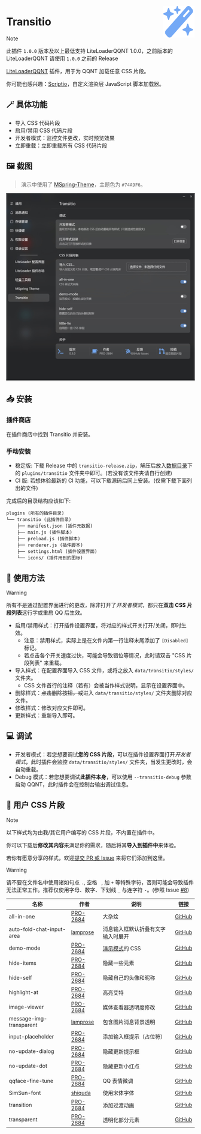 <img src="./icons/icon.svg" align="right" style="width: 6em; height: 6em;"></img>

# Transitio

> [!NOTE]
> 此插件 `1.0.0` 版本及以上最低支持 LiteLoaderQQNT 1.0.0，之前版本的 LiteLoaderQQNT 请使用 `1.0.0` 之前的 Release

[LiteLoaderQQNT](https://github.com/mo-jinran/LiteLoaderQQNT) 插件，用于为 QQNT 加载任意 CSS 片段。

你可能也感兴趣：[Scriptio](https://github.com/PRO-2684/Scriptio)，自定义渲染层 JavaScript 脚本加载器。

## 🪄 具体功能

- 导入 CSS 代码片段
- 启用/禁用 CSS 代码片段
- 开发者模式：监控文件更改，实时预览效果
- 立即重载：立即重载所有 CSS 代码片段

## 🖼️ 截图

> 演示中使用了 [MSpring-Theme](https://github.com/MUKAPP/LiteLoaderQQNT-MSpring-Theme)，主题色为 `#74A9F6`。

![Transitio settings](./attachments/settings.jpg)

## 📥 安装

### 插件商店

在插件商店中找到 Transitio 并安装。

### 手动安装

- 稳定版: 下载 Release 中的 `transitio-release.zip`，解压后放入[数据目录](https://github.com/mo-jinran/LiteLoaderQQNT-Plugin-Template/wiki/1.%E4%BA%86%E8%A7%A3%E6%95%B0%E6%8D%AE%E7%9B%AE%E5%BD%95%E7%BB%93%E6%9E%84#liteloader%E7%9A%84%E6%95%B0%E6%8D%AE%E7%9B%AE%E5%BD%95)下的 `plugins/transitio` 文件夹中即可。(若没有该文件夹请自行创建)
- CI 版: 若想体验最新的 CI 功能，可以下载源码后同上安装。(仅需下载下面列出的文件)

完成后的目录结构应该如下:

```
plugins (所有的插件目录)
└── transitio (此插件目录)
    ├── manifest.json (插件元数据)
    ├── main.js (插件脚本)
    ├── preload.js (插件脚本)
    ├── renderer.js (插件脚本)
    ├── settings.html (插件设置界面)
    └── icons/ (插件用到的图标)
```

## 🤔 使用方法

> [!WARNING]
> 所有不是通过配置界面进行的更改，除非打开了*开发者模式*，都只在**双击 CSS 片段列表**这行字或重启 QQ 后生效。

- 启用/禁用样式：打开插件设置界面，将对应的样式开关打开/关闭，即时生效。
    - 注意：禁用样式，实际上是在文件内第一行注释末尾添加了 `[Disabled]` 标记。
    - 若点击各个开关速度过快，可能会导致错位等情况，此时请双击 "CSS 片段列表" 来重载。
- 导入样式：在配置界面导入 CSS 文件，或将之放入 `data/transitio/styles/` 文件夹。
    - CSS 文件首行的注释（若有）会被当作样式说明，显示在设置界面中。
- 删除样式：~~点击删除按钮，或~~进入 `data/transitio/styles/` 文件夹删除对应文件。
- 修改样式：修改对应文件即可。
- 更新样式：重新导入即可。

## 💻 调试

- 开发者模式：若您想要调试**您的 CSS 片段**，可以在插件设置界面打开*开发者模式*，此时插件会监控 `data/transitio/styles/` 文件夹，当发生更改时，会自动重载。
- Debug 模式：若您想要调试**此插件本身**，可以使用 `--transitio-debug` 参数启动 QQNT，此时插件会在控制台输出调试信息。

## 📜 用户 CSS 片段

> [!NOTE]
> 以下样式均为由我/其它用户编写的 CSS 片段，不内置在插件中。
>
> 你可以下载后**修改其内容**来满足你的需求，随后将其**导入到插件中**来体验。
>
> 若你有愿意分享的样式，欢迎[提交 PR 或 Issue](https://github.com/PRO-2684/transitio/issues/4) 来将它们添加到这里。

> [!WARNING]
> 请不要在文件名中使用诸如句点 `.`, 空格 ` `, 加 `+` 等特殊字符，否则可能会导致插件无法正常工作。推荐仅使用字母、数字、下划线 `_` 与连字符 `-`。(参照 Issue [#8](https://github.com/PRO-2684/transitio/issues/8#issuecomment-1681774753))

| 名称 | 作者 | 说明 | 链接 |
| --- | --- | --- | --- |
| all-in-one | [PRO-2684](https://github.com/PRO-2684) | 大杂烩 | [GitHub](https://github.com/PRO-2684/Transitio-user-css/#all-in-one) |
| auto-fold-chat-input-area | [lamprose](https://github.com/lamprose) | 消息输入框默认折叠有文字输入时展开 | [GitHub](https://github.com/lamprose/transitio-css#auto-fold-chat-input-area) |
| demo-mode | [PRO-2684](https://github.com/PRO-2684) | [演示模式](https://github.com/qianxuu/LiteLoaderQQNT-Plugin-Demo-mode)的 CSS | [GitHub](https://github.com/PRO-2684/Transitio-user-css/#demo-mode) |
| hide-items | [PRO-2684](https://github.com/PRO-2684) | 隐藏一些元素 | [GitHub](https://github.com/PRO-2684/Transitio-user-css/#hide-items) |
| hide-self | [PRO-2684](https://github.com/PRO-2684) | 隐藏自己的头像和昵称 | [GitHub](https://github.com/PRO-2684/Transitio-user-css/#hide-self) |
| highlight-at | [PRO-2684](https://github.com/PRO-2684) | 高亮艾特 | [GitHub](https://github.com/PRO-2684/Transitio-user-css/#highlight-at) |
| image-viewer | [PRO-2684](https://github.com/PRO-2684) | 媒体查看器透明度修改 | [GitHub](https://github.com/PRO-2684/Transitio-user-css/#image-viewer) |
| message-img-transparent | [lamprose](https://github.com/lamprose) | 包含图片消息背景透明 | [GitHub](https://github.com/lamprose/transitio-css#message-img-transparent) |
| input-placeholder | [PRO-2684](https://github.com/PRO-2684) | 添加输入框提示（占位符） | [GitHub](https://github.com/PRO-2684/Transitio-user-css/#input-placeholder) |
| no-update-dialog | [PRO-2684](https://github.com/PRO-2684) | 隐藏更新提示框 | [GitHub](https://github.com/PRO-2684/Transitio-user-css/#no-update-dialog) |
| no-update-dot | [PRO-2684](https://github.com/PRO-2684) | 隐藏更新小红点 | [GitHub](https://github.com/PRO-2684/Transitio-user-css/#no-update-dot) |
| qqface-fine-tune | [PRO-2684](https://github.com/PRO-2684) | QQ 表情微调 | [GitHub](https://github.com/PRO-2684/Transitio-user-css/#qqface-fine-tune) |
| SimSun-font | [shiquda](https://github.com/shiquda) | 使用宋体字体 | [GitHub](https://github.com/shiquda/Transitio-user-css/#SimSun-font.css)
| transition | [PRO-2684](https://github.com/PRO-2684) | 添加过渡动画 | [GitHub](https://github.com/PRO-2684/Transitio-user-css/#transition) |
| transparent | [PRO-2684](https://github.com/PRO-2684) | 透明化部分元素 | [GitHub](https://github.com/PRO-2684/Transitio-user-css/#transparent) |
